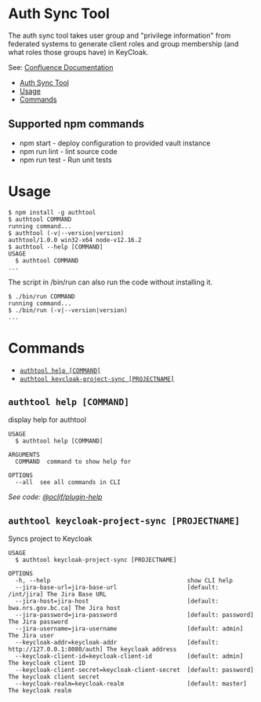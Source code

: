 # Auth Sync Tool

The auth sync tool takes user group and "privilege information" from federated systems to generate client roles and group membership (and what roles those groups have) in KeyCloak.

See: [Confluence Documentation](https://apps.nrs.gov.bc.ca/int/confluence/x/LpZvBQ)


<!-- toc -->
* [Auth Sync Tool](#auth-sync-tool)
* [Usage](#usage)
* [Commands](#commands)
<!-- tocstop -->

## Supported npm commands

* npm start - deploy configuration to provided vault instance
* npm run lint - lint source code
* npm run test - Run unit tests
# Usage
<!-- usage -->
```sh-session
$ npm install -g authtool
$ authtool COMMAND
running command...
$ authtool (-v|--version|version)
authtool/1.0.0 win32-x64 node-v12.16.2
$ authtool --help [COMMAND]
USAGE
  $ authtool COMMAND
...
```
<!-- usagestop -->

The script in /bin/run can also run the code without installing it.

```sh-session
$ ./bin/run COMMAND
running command...
$ ./bin/run (-v|--version|version)
...
```

# Commands
<!-- commands -->
* [`authtool help [COMMAND]`](#authtool-help-command)
* [`authtool keycloak-project-sync [PROJECTNAME]`](#authtool-keycloak-project-sync-projectname)

## `authtool help [COMMAND]`

display help for authtool

```
USAGE
  $ authtool help [COMMAND]

ARGUMENTS
  COMMAND  command to show help for

OPTIONS
  --all  see all commands in CLI
```

_See code: [@oclif/plugin-help](https://github.com/oclif/plugin-help/blob/v3.2.2/src/commands/help.ts)_

## `authtool keycloak-project-sync [PROJECTNAME]`

Syncs project to Keycloak

```
USAGE
  $ authtool keycloak-project-sync [PROJECTNAME]

OPTIONS
  -h, --help                                       show CLI help
  --jira-base-url=jira-base-url                    [default: /int/jira] The Jira Base URL
  --jira-host=jira-host                            [default: bwa.nrs.gov.bc.ca] The Jira host
  --jira-password=jira-password                    [default: password] The Jira password
  --jira-username=jira-username                    [default: admin] The Jira user
  --keycloak-addr=keycloak-addr                    [default: http://127.0.0.1:8080/auth] The keycloak address
  --keycloak-client-id=keycloak-client-id          [default: admin] The keycloak client ID
  --keycloak-client-secret=keycloak-client-secret  [default: password] The keycloak client secret
  --keycloak-realm=keycloak-realm                  [default: master] The keycloak realm
```
<!-- commandsstop -->

